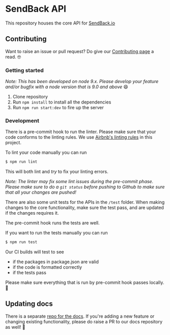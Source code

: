 # SendBack API

This repository houses the core API for [SendBack.io](http://sendback.io)

## Contributing

Want to raise an issue or pull request? Do give our [Contributing page](https://github.com/abinavseelan/sendback-api/blob/master/CONTRIBUTING.md) a read. 🤓

### Getting started

_Note: This has been developed on node 9.x. Please develop your feature and/or bugfix with a node version that is 9.0 and above_ 😄

1. Clone repository
2. Run `npm install` to install all the dependencies
3. Run `npm run start:dev` to fire up the server

### Development

There is a pre-commit hook to run the linter. Please make sure that your code conforms to the linting rules. We use [Airbnb's linting rules](https://github.com/airbnb/javascript) in this project.

To lint your code manually you can run

```bash
$ npm run lint
```

This will both lint and _try_ to fix your linting errors.

_Note: The linter may fix some lint issues during the pre-commit phase. Please make sure to do a `git status` before pushing to Github to make sure that all your changes are pushed!_

There are also some unit tests for the APIs in the `/test` folder. When making changes to the core functionality, make sure the test pass, and are updated if the changes requires it.

The pre-commit hook runs the tests are well.

If you want to run the tests manually you can run

```bash
$ npm run test
```

Our CI builds will test to see
- if the packages in package.json are valid
- if the code is formatted correctly
- if the tests pass

Please make sure everything that is run by pre-commit hook passes locally. 🙂

## Updating docs

There is a separate [repo for the docs](https://github.com/abinavseelan/sendback-website). If you're adding a new feature or changing existing functionality, please do raise a PR to our docs repository as well! 🙇‍

